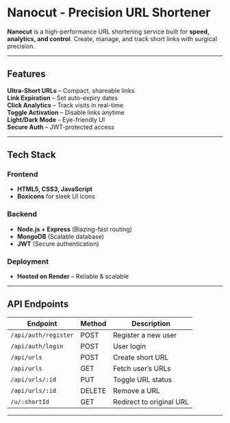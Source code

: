 # **Nanocut - Precision URL Shortener**  

**Nanocut** is a high-performance URL shortening service built for **speed, analytics, and control**. Create, manage, and track short links with surgical precision.  

---

## **Features**  
 **Ultra-Short URLs** – Compact, shareable links  
 **Link Expiration** – Set auto-expiry dates  
 **Click Analytics** – Track visits in real-time  
 **Toggle Activation** – Disable links anytime  
 **Light/Dark Mode** – Eye-friendly UI  
 **Secure Auth** – JWT-protected access  

---

## **Tech Stack**  

### **Frontend**  
- **HTML5, CSS3, JavaScript**  
- **Boxicons** for sleek UI icons  

### **Backend**  
- **Node.js + Express** (Blazing-fast routing)  
- **MongoDB** (Scalable database)  
- **JWT** (Secure authentication)  

### **Deployment**  
- **Hosted on Render** – Reliable & scalable  

---

## **API Endpoints**  

| Endpoint | Method | Description |  
|----------|--------|-------------|  
| `/api/auth/register` | POST | Register a new user |  
| `/api/auth/login` | POST | User login |  
| `/api/urls` | POST | Create short URL |  
| `/api/urls` | GET | Fetch user’s URLs |  
| `/api/urls/:id` | PUT | Toggle URL status |  
| `/api/urls/:id` | DELETE | Remove a URL |  
| `/u/:shortId` | GET | Redirect to original URL |  

---
